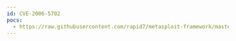 ```yaml
---
id: CVE-2006-5702
pocs:
  - https://raw.githubusercontent.com/rapid7/metasploit-framework/master/modules/auxiliary/admin/tikiwiki/tikidblib.rb
---
```

